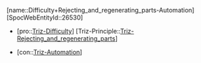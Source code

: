 ﻿---
type: TrizContradiction
aliases:
- Difficulty+Rejecting_and_regenerating_parts-Automation
license: CC BY-SA 4.0
copyright: https://github.com/SpocWeb
IsDeleted: false
IsReadOnly: false
Confidential: public
tags: 
- Triz/Contradiction
---
[name::Difficulty+Rejecting_and_regenerating_parts-Automation]
[SpocWebEntityId::26530]
+ [pro::[Triz-Difficulty](tech/Triz/Parameter/Triz-Difficulty.md)]
[Triz-Principle::[Triz-Rejecting_and_regenerating_parts](tech/Triz/Principle/Triz-Rejecting_and_regenerating_parts.md)]
- [con::[Triz-Automation](tech/Triz/Parameter/Triz-Automation.md)]

